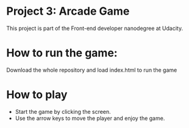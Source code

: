 Project 3: Arcade Game
===============================
This project is part of the Front-end developer nanodegree at Udacity.

How to run the game:
===================

Download the whole repository and load index.html to run the game

How to play
===========
- Start the game by clicking the screen.
- Use the arrow keys to move the player and enjoy the game.
